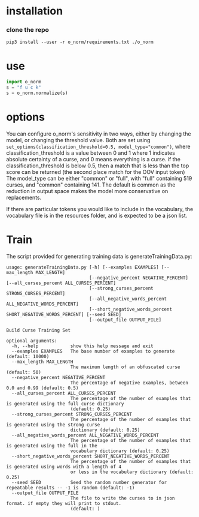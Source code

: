 # installation

### clone the repo
``` pip3 install --user -r o_norm/requirements.txt ./o_norm ```

# use
```python
import o_norm
s = "f u c k"
s = o_norm.normalize(s)
```

# options
You can configure o_norm's sensitivity in two ways, either by changing the model, or changing the threshold value.
Both are set using `set_options(classification_threshold=0.5, model_type="common")`, where classification_threshold is a value between 0 and 1 where 1 indicates absolute certainty of a curse, and 0 means everything is a curse.
if the classification_threshold is below 0.5, then a match that is less than the top score can be returned (the second place match for the OOV input token)
The model_type can be either "common" or "full", with "full" containing 519 curses, and "common" containing 141. The default is common as the reduction in output space makes the model more conservative on replacements. 

If there are particular tokens you would like to include in the vocabulary, the vocabulary file is in the resources folder, and is expected to be a json list. 

# Train
The script provided for generating training data is generateTrainingData.py:
```
usage: generateTrainingData.py [-h] [--examples EXAMPLES] [--max_length MAX_LENGTH]
                               [--negative_percent NEGATIVE_PERCENT] [--all_curses_percent ALL_CURSES_PERCENT]
                               [--strong_curses_percent STRONG_CURSES_PERCENT]
                               [--all_negative_words_percent ALL_NEGATIVE_WORDS_PERCENT]
                               [--short_negative_words_percent SHORT_NEGATIVE_WORDS_PERCENT] [--seed SEED]
                               [--output_file OUTPUT_FILE]

Build Curse Training Set

optional arguments:
  -h, --help            show this help message and exit
  --examples EXAMPLES   The base number of examples to generate (default: 10000)
  --max_length MAX_LENGTH
                        The maximum length of an obfuscated curse (default: 50)
  --negative_percent NEGATIVE_PERCENT
                        The percentage of negative examples, between 0.0 and 0.99 (default: 0.5)
  --all_curses_percent ALL_CURSES_PERCENT
                        The percentage of the number of examples that is generated using the full curse dictionary
                        (default: 0.25)
  --strong_curses_percent STRONG_CURSES_PERCENT
                        The percentage of the number of examples that is generated using the strong curse
                        dictionary (default: 0.25)
  --all_negative_words_percent ALL_NEGATIVE_WORDS_PERCENT
                        The percentage of the number of examples that is generated using the full in the
                        vocabulary dictionary (default: 0.25)
  --short_negative_words_percent SHORT_NEGATIVE_WORDS_PERCENT
                        The percentage of the number of examples that is generated using words with a length of 4
                        or less in the vocabulary dictionary (default: 0.25)
  --seed SEED           Seed the random number generator for repeatable results -- -1 is random (default: -1)
  --output_file OUTPUT_FILE
                        The file to write the curses to in json format. if empty they will print to stdout.
                        (default: )
```
